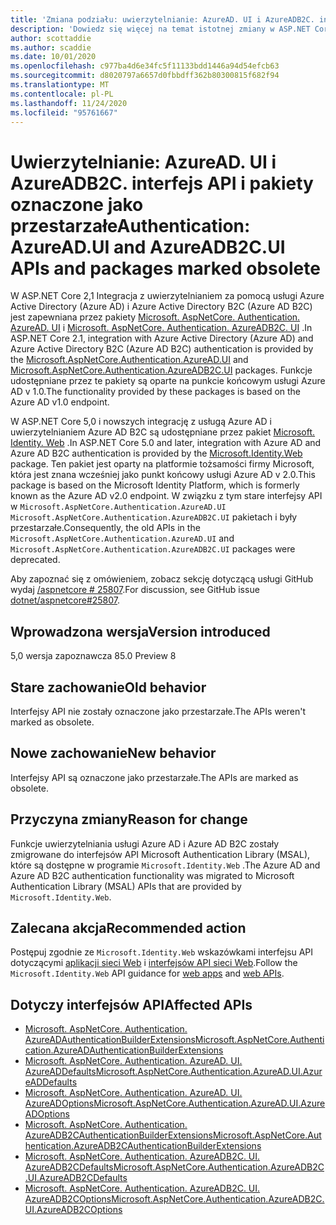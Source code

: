 ```yaml
---
title: 'Zmiana podziału: uwierzytelnianie: AzureAD. UI i AzureADB2C. interfejs API i pakiety oznaczone jako przestarzałe'
description: 'Dowiedz się więcej na temat istotnej zmiany w ASP.NET Core 5,0 zatytułowanym uwierzytelnianie: AzureAD. UI i AzureADB2C. interfejs API i pakiety oznaczone jako przestarzałe'
author: scottaddie
ms.author: scaddie
ms.date: 10/01/2020
ms.openlocfilehash: c977ba4d6e34fc5f11133bdd1446a94d54efcb63
ms.sourcegitcommit: d8020797a6657d0fbbdff362b80300815f682f94
ms.translationtype: MT
ms.contentlocale: pl-PL
ms.lasthandoff: 11/24/2020
ms.locfileid: "95761667"
---
```

# <a name="authentication-azureadui-and-azureadb2cui-apis-and-packages-marked-obsolete"></a><span data-ttu-id="8ef4f-103">Uwierzytelnianie: AzureAD. UI i AzureADB2C. interfejs API i pakiety oznaczone jako przestarzałe</span><span class="sxs-lookup"><span data-stu-id="8ef4f-103">Authentication: AzureAD.UI and AzureADB2C.UI APIs and packages marked obsolete</span></span>

<span data-ttu-id="8ef4f-104">W ASP.NET Core 2,1 Integracja z uwierzytelnianiem za pomocą usługi Azure Active Directory (Azure AD) i Azure Active Directory B2C (Azure AD B2C) jest zapewniana przez pakiety [Microsoft. AspNetCore. Authentication. AzureAD. UI](https://www.nuget.org/packages/Microsoft.AspNetCore.Authentication.AzureAD.UI) i [Microsoft. AspNetCore. Authentication. AzureADB2C. UI](https://www.nuget.org/packages/Microsoft.AspNetCore.Authentication.AzureADB2C.UI) .</span><span class="sxs-lookup"><span data-stu-id="8ef4f-104">In ASP.NET Core 2.1, integration with Azure Active Directory (Azure AD) and Azure Active Directory B2C (Azure AD B2C) authentication is provided by the [Microsoft.AspNetCore.Authentication.AzureAD.UI](https://www.nuget.org/packages/Microsoft.AspNetCore.Authentication.AzureAD.UI) and [Microsoft.AspNetCore.Authentication.AzureADB2C.UI](https://www.nuget.org/packages/Microsoft.AspNetCore.Authentication.AzureADB2C.UI) packages.</span></span> <span data-ttu-id="8ef4f-105">Funkcje udostępniane przez te pakiety są oparte na punkcie końcowym usługi Azure AD v 1.0.</span><span class="sxs-lookup"><span data-stu-id="8ef4f-105">The functionality provided by these packages is based on the Azure AD v1.0 endpoint.</span></span>

<span data-ttu-id="8ef4f-106">W ASP.NET Core 5,0 i nowszych integrację z usługą Azure AD i uwierzytelnianiem Azure AD B2C są udostępniane przez pakiet [Microsoft. Identity. Web](https://www.nuget.org/packages/Microsoft.Identity.Web) .</span><span class="sxs-lookup"><span data-stu-id="8ef4f-106">In ASP.NET Core 5.0 and later, integration with Azure AD and Azure AD B2C authentication is provided by the [Microsoft.Identity.Web](https://www.nuget.org/packages/Microsoft.Identity.Web) package.</span></span> <span data-ttu-id="8ef4f-107">Ten pakiet jest oparty na platformie tożsamości firmy Microsoft, która jest znana wcześniej jako punkt końcowy usługi Azure AD v 2.0.</span><span class="sxs-lookup"><span data-stu-id="8ef4f-107">This package is based on the Microsoft Identity Platform, which is formerly known as the Azure AD v2.0 endpoint.</span></span> <span data-ttu-id="8ef4f-108">W związku z tym stare interfejsy API w `Microsoft.AspNetCore.Authentication.AzureAD.UI` `Microsoft.AspNetCore.Authentication.AzureADB2C.UI` pakietach i były przestarzałe.</span><span class="sxs-lookup"><span data-stu-id="8ef4f-108">Consequently, the old APIs in the `Microsoft.AspNetCore.Authentication.AzureAD.UI` and `Microsoft.AspNetCore.Authentication.AzureADB2C.UI` packages were deprecated.</span></span>

<span data-ttu-id="8ef4f-109">Aby zapoznać się z omówieniem, zobacz sekcję dotyczącą usługi GitHub wydaj [/aspnetcore # 25807](https://github.com/dotnet/aspnetcore/issues/25807).</span><span class="sxs-lookup"><span data-stu-id="8ef4f-109">For discussion, see GitHub issue [dotnet/aspnetcore#25807](https://github.com/dotnet/aspnetcore/issues/25807).</span></span>

## <a name="version-introduced"></a><span data-ttu-id="8ef4f-110">Wprowadzona wersja</span><span class="sxs-lookup"><span data-stu-id="8ef4f-110">Version introduced</span></span>

<span data-ttu-id="8ef4f-111">5,0 wersja zapoznawcza 8</span><span class="sxs-lookup"><span data-stu-id="8ef4f-111">5.0 Preview 8</span></span>

## <a name="old-behavior"></a><span data-ttu-id="8ef4f-112">Stare zachowanie</span><span class="sxs-lookup"><span data-stu-id="8ef4f-112">Old behavior</span></span>

<span data-ttu-id="8ef4f-113">Interfejsy API nie zostały oznaczone jako przestarzałe.</span><span class="sxs-lookup"><span data-stu-id="8ef4f-113">The APIs weren't marked as obsolete.</span></span>

## <a name="new-behavior"></a><span data-ttu-id="8ef4f-114">Nowe zachowanie</span><span class="sxs-lookup"><span data-stu-id="8ef4f-114">New behavior</span></span>

<span data-ttu-id="8ef4f-115">Interfejsy API są oznaczone jako przestarzałe.</span><span class="sxs-lookup"><span data-stu-id="8ef4f-115">The APIs are marked as obsolete.</span></span>

## <a name="reason-for-change"></a><span data-ttu-id="8ef4f-116">Przyczyna zmiany</span><span class="sxs-lookup"><span data-stu-id="8ef4f-116">Reason for change</span></span>

<span data-ttu-id="8ef4f-117">Funkcje uwierzytelniania usługi Azure AD i Azure AD B2C zostały zmigrowane do interfejsów API Microsoft Authentication Library (MSAL), które są dostępne w programie `Microsoft.Identity.Web` .</span><span class="sxs-lookup"><span data-stu-id="8ef4f-117">The Azure AD and Azure AD B2C authentication functionality was migrated to Microsoft Authentication Library (MSAL) APIs that are provided by `Microsoft.Identity.Web`.</span></span>

## <a name="recommended-action"></a><span data-ttu-id="8ef4f-118">Zalecana akcja</span><span class="sxs-lookup"><span data-stu-id="8ef4f-118">Recommended action</span></span>

<span data-ttu-id="8ef4f-119">Postępuj zgodnie ze `Microsoft.Identity.Web` wskazówkami interfejsu API dotyczącymi [aplikacji sieci Web](https://github.com/azuread/microsoft-identity-web/wiki/web-apps) i [interfejsów API sieci Web](https://github.com/azuread/microsoft-identity-web/wiki/web-apis).</span><span class="sxs-lookup"><span data-stu-id="8ef4f-119">Follow the `Microsoft.Identity.Web` API guidance for [web apps](https://github.com/azuread/microsoft-identity-web/wiki/web-apps) and [web APIs](https://github.com/azuread/microsoft-identity-web/wiki/web-apis).</span></span>

## <a name="affected-apis"></a><span data-ttu-id="8ef4f-120">Dotyczy interfejsów API</span><span class="sxs-lookup"><span data-stu-id="8ef4f-120">Affected APIs</span></span>

* [<span data-ttu-id="8ef4f-121">Microsoft. AspNetCore. Authentication. AzureADAuthenticationBuilderExtensions</span><span class="sxs-lookup"><span data-stu-id="8ef4f-121">Microsoft.AspNetCore.Authentication.AzureADAuthenticationBuilderExtensions</span></span>](/dotnet/api/microsoft.aspnetcore.authentication.azureadauthenticationbuilderextensions?view=aspnetcore-3.0)
* [<span data-ttu-id="8ef4f-122">Microsoft. AspNetCore. Authentication. AzureAD. UI. AzureADDefaults</span><span class="sxs-lookup"><span data-stu-id="8ef4f-122">Microsoft.AspNetCore.Authentication.AzureAD.UI.AzureADDefaults</span></span>](/dotnet/api/microsoft.aspnetcore.authentication.azuread.ui.azureaddefaults?view=aspnetcore-3.0)
* [<span data-ttu-id="8ef4f-123">Microsoft. AspNetCore. Authentication. AzureAD. UI. AzureADOptions</span><span class="sxs-lookup"><span data-stu-id="8ef4f-123">Microsoft.AspNetCore.Authentication.AzureAD.UI.AzureADOptions</span></span>](/dotnet/api/microsoft.aspnetcore.authentication.azuread.ui.azureadoptions?view=aspnetcore-3.0)
* [<span data-ttu-id="8ef4f-124">Microsoft. AspNetCore. Authentication. AzureADB2CAuthenticationBuilderExtensions</span><span class="sxs-lookup"><span data-stu-id="8ef4f-124">Microsoft.AspNetCore.Authentication.AzureADB2CAuthenticationBuilderExtensions</span></span>](/dotnet/api/microsoft.aspnetcore.authentication.azureadb2cauthenticationbuilderextensions?view=aspnetcore-3.0)
* [<span data-ttu-id="8ef4f-125">Microsoft. AspNetCore. Authentication. AzureADB2C. UI. AzureADB2CDefaults</span><span class="sxs-lookup"><span data-stu-id="8ef4f-125">Microsoft.AspNetCore.Authentication.AzureADB2C.UI.AzureADB2CDefaults</span></span>](/dotnet/api/microsoft.aspnetcore.authentication.azureadb2c.ui.azureadb2cdefaults?view=aspnetcore-3.0)
* [<span data-ttu-id="8ef4f-126">Microsoft. AspNetCore. Authentication. AzureADB2C. UI. AzureADB2COptions</span><span class="sxs-lookup"><span data-stu-id="8ef4f-126">Microsoft.AspNetCore.Authentication.AzureADB2C.UI.AzureADB2COptions</span></span>](/dotnet/api/microsoft.aspnetcore.authentication.azureadb2c.ui.azureadb2coptions?view=aspnetcore-3.0)

<!--

### Category

ASP.NET Core

### Affected APIs

- `T:Microsoft.AspNetCore.Authentication.AzureADAuthenticationBuilderExtensions`
- `T:Microsoft.AspNetCore.Authentication.AzureAD.UI.AzureADDefaults`
- `T:Microsoft.AspNetCore.Authentication.AzureAD.UI.AzureADOptions`
- `T:Microsoft.AspNetCore.Authentication.AzureADB2CAuthenticationBuilderExtensions`
- `T:Microsoft.AspNetCore.Authentication.AzureADB2C.UI.AzureADB2CDefaults`
- `T:Microsoft.AspNetCore.Authentication.AzureADB2C.UI.AzureADB2COptions`

-->
